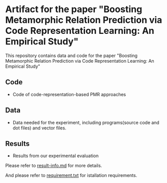 # Artifact for the paper "Boosting Metamorphic Relation Prediction via Code Representation Learning: An Empirical Study"
This repository contains data and code for the paper "Boosting Metamorphic Relation Prediction via Code Representation Learning: An Empirical Study"

## Code 

* Code of code-representation-based PMR approaches

## Data

* Data needed for the experiment, including programs(source code and dot files) and vector files.
  
## Results

* Results from our experimental evaluation
  
Please refer to [result-info.md](results/result-info.md) for more details.

And please refer to [requirement.txt](requirement.txt) for istallation requirements.
